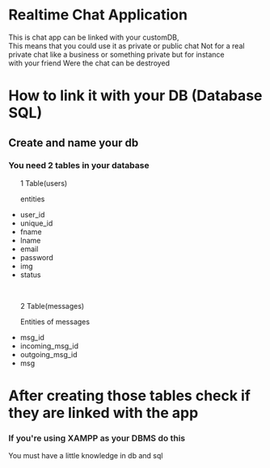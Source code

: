 # Realtime Chat Application
This is chat app can be linked with your customDB, <br> This means that you could use it as private or public chat
Not for a real private chat like a business or something private but for instance<br>with your friend
Were the chat can be destroyed

# How to link it with your DB (Database SQL)
<h2>Create and name your db
<h3>You need 2 tables in your database</h3>
<ul>1 Table(users)
  <p>entities</p>
<li>user_id</li>
<li>unique_id</li>
<li>fname</li>
<li>lname</li>
<li>email</li>
<li>password</li>
<li>img</li>
<li>status</li>
</ul><br>
<ul>2 Table(messages)
<p>Entities of messages</p>
<li>msg_id</li>
<li>incoming_msg_id</li>
<li>outgoing_msg_id</li>
<li>msg</li>
</ul>

# After creating those tables check if they are linked with the app
<h3 style="font-weight: 600;">If you're using XAMPP as your DBMS do this</h3>


<p>You must have a little knowledge in db and sql</p>
